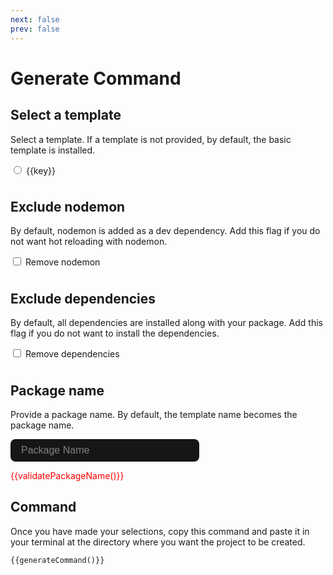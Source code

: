 ```yaml
---
next: false
prev: false
---
```


<script>
import { templates } from '../bin/configs';

export default {
    data() {
        return {
            templates: templates,

            selectedTemplate: "",
            packageName: "",
            removeNodemon: false,
            removeDeps: false,
        }
    },
    methods: {
        generateCommand() {
            let command = "qse init"

            if (this.selectedTemplate) {
                command += ` -t ${this.templates[this.selectedTemplate].name}`
            }

            if (this.packageName && !this.validatePackageName()) {
                command += ` -n ${this.packageName}`
            }

            if (this.removeNodemon) {
                command += " --remove-nodemon"
            }

            if (this.removeDeps) {
                command += " --remove-deps"
            }

            return command
        },
        validatePackageName() {
            let err = ""

            if (this.packageName.length > 214) {
                err = "Package name must have less than or equal to 214 characters."
            } else if (/[ #%]/.test(this.packageName)) {
                err = "Package name must not contain non URL friendly characters (%, #, space)."
            } else if (/[A-Z]/.test(this.packageName)) {
                err = "Package name must contain only lower case letters."
            }

            return err
        }
    }
}
</script>

# Generate Command

## Select a template

Select a template. If a template is not provided, by default, the basic template is installed.

<div>
    <div v-for="(val, key) in templates">
        <input type="radio" :id="key" :value="key" v-model="selectedTemplate">
        <label :for="key">{{key}}</label>
    </div>
</div>

## Exclude nodemon

By default, nodemon is added as a dev dependency. Add this flag if you do not want hot reloading with nodemon.

<div>
    <input type="checkbox" id="remove-nodemon" v-model="removeNodemon">
    <label for="remove-nodemon">Remove nodemon</label>
</div>

## Exclude dependencies

By default, all dependencies are installed along with your package. Add this flag if you do not want to install the dependencies.

<div>
    <input type="checkbox" id="remove-deps" v-model="removeDeps">
    <label for="remove-deps">Remove dependencies</label>
</div>

## Package name

Provide a package name. By default, the template name becomes the package name.

<div>
    <input type="text" id="package-name" v-model="packageName" placeholder="Package Name">
    <p class="error-message" v-if="validatePackageName()">{{validatePackageName()}}</p>
</div>

## Command

Once you have made your selections, copy this command and paste it in your terminal at the directory where you want the project to be created.

```shell-vue
{{generateCommand()}}
```

<style>
input[type="text"] {
    background-color: #161618;
    width: 60%;
    min-width: 200px;
    padding: 0.5rem 1rem;
    border: 1px solid transparent;
    border-radius: 8px;
    font-size: 1rem;
    transition: border-color 0.2s ease;
}

input[type="text"]:hover {
    border-color: #a8b1ff;
}

input[type="text"]:focus {
    border-color: #a8b1ff;
}

input[type="text"]::placeholder {
    color: grey;
}

.error-message {
    color: red;
}

label {
    margin-bottom: 0.5rem;
    display: inline-block;
}
</style>

